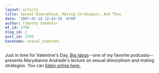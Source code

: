 ```yaml
---
layout: article
title: Sexual Dimorphism, Mating Strategies, And Thou
date: '2007-02-14 12:44:38 -0700'
author: Timothy Sandefur
mt_id: 2799
blog_id: 2
post_id: 2799
basename: sexual_dimorphi
---
```

Just in time for Valentine's Day, [_Big Ideas_](http://www.tvo.org/TVOsites/WebObjects/TvoMicrosite.woa/wo/zdBgEfAg3NZdRgZna3ijX0/2.0.0.83.45.26.25.13.0.1)--one of my favorite podcasts--presents Marydianne Andrade's lecture on sexual dimorphism and mating strategies. You can [listen online here.](http://www.tvo.org/podcasts/bi/audio/BIMaydianneAndrade021007.mp3)

